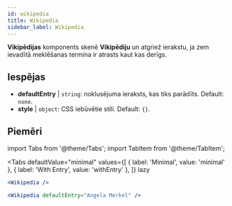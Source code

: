 ```yaml
---
id: wikipedia 
title: Wikipedia
sidebar_label: Wikipedia
---
```


**Vikipēdijas** komponents skenē **Vikipēdiju** un atgriež ierakstu, ja zem ievadītā meklēšanas termina ir atrasts kaut kas derīgs.

## Iespējas

* __defaultEntry__ | `string`: noklusējuma ieraksts, kas tiks parādīts. Default: `none`.
* __style__ | `object`: CSS iebūvētie stili. Default: `{}`.


## Piemēri

import Tabs from '@theme/Tabs';
import TabItem from '@theme/TabItem';

<Tabs
    defaultValue="minimal"
    values={[
        { label: 'Minimal', value: 'minimal' },
        { label: 'With Entry', value: 'withEntry' },
    ]}
    lazy
>

<TabItem value="minimal">

```jsx live
<Wikipedia />
```

</TabItem>

<TabItem value="withEntry">

```jsx live
<Wikipedia defaultEntry="Angela Merkel" />
```

</TabItem>

</Tabs>
